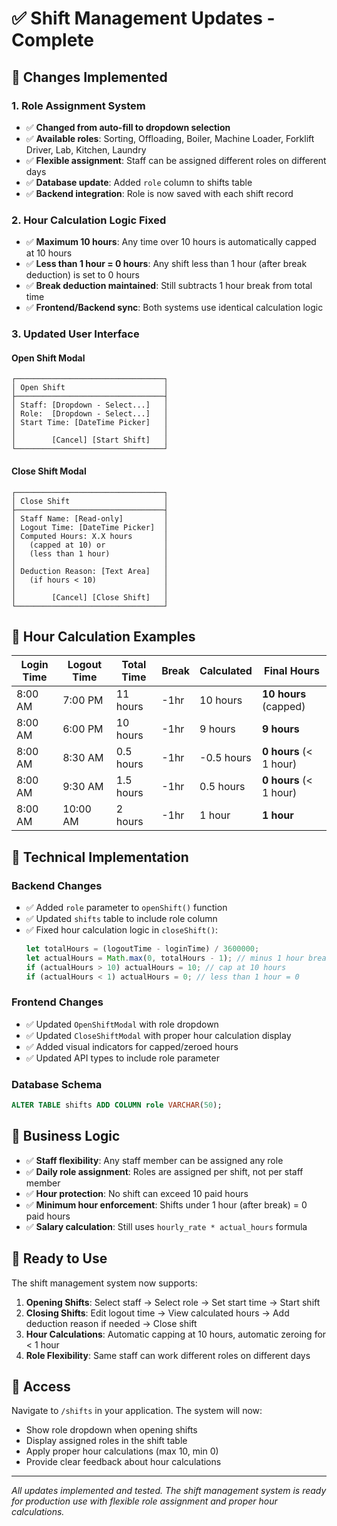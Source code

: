 # ✅ Shift Management Updates - Complete

## 🔄 Changes Implemented

### 1. **Role Assignment System**

- ✅ **Changed from auto-fill to dropdown selection**
- ✅ **Available roles**: Sorting, Offloading, Boiler, Machine Loader, Forklift Driver, Lab, Kitchen, Laundry
- ✅ **Flexible assignment**: Staff can be assigned different roles on different days
- ✅ **Database update**: Added `role` column to shifts table
- ✅ **Backend integration**: Role is now saved with each shift record

### 2. **Hour Calculation Logic Fixed**

- ✅ **Maximum 10 hours**: Any time over 10 hours is automatically capped at 10 hours
- ✅ **Less than 1 hour = 0 hours**: Any shift less than 1 hour (after break deduction) is set to 0 hours
- ✅ **Break deduction maintained**: Still subtracts 1 hour break from total time
- ✅ **Frontend/Backend sync**: Both systems use identical calculation logic

### 3. **Updated User Interface**

#### **Open Shift Modal**

```
┌─────────────────────────────────┐
│ Open Shift                      │
├─────────────────────────────────┤
│ Staff: [Dropdown - Select...]   │
│ Role:  [Dropdown - Select...]   │
│ Start Time: [DateTime Picker]   │
│                                 │
│        [Cancel] [Start Shift]   │
└─────────────────────────────────┘
```

#### **Close Shift Modal**

```
┌─────────────────────────────────┐
│ Close Shift                     │
├─────────────────────────────────┤
│ Staff Name: [Read-only]         │
│ Logout Time: [DateTime Picker]  │
│ Computed Hours: X.X hours       │
│   (capped at 10) or             │
│   (less than 1 hour)            │
│                                 │
│ Deduction Reason: [Text Area]   │
│   (if hours < 10)               │
│                                 │
│        [Cancel] [Close Shift]   │
└─────────────────────────────────┘
```

## 🧮 **Hour Calculation Examples**

| Login Time | Logout Time | Total Time | Break | Calculated | Final Hours            |
| ---------- | ----------- | ---------- | ----- | ---------- | ---------------------- |
| 8:00 AM    | 7:00 PM     | 11 hours   | -1hr  | 10 hours   | **10 hours** (capped)  |
| 8:00 AM    | 6:00 PM     | 10 hours   | -1hr  | 9 hours    | **9 hours**            |
| 8:00 AM    | 8:30 AM     | 0.5 hours  | -1hr  | -0.5 hours | **0 hours** (< 1 hour) |
| 8:00 AM    | 9:30 AM     | 1.5 hours  | -1hr  | 0.5 hours  | **0 hours** (< 1 hour) |
| 8:00 AM    | 10:00 AM    | 2 hours    | -1hr  | 1 hour     | **1 hour**             |

## 🔧 **Technical Implementation**

### **Backend Changes**

- ✅ Added `role` parameter to `openShift()` function
- ✅ Updated `shifts` table to include role column
- ✅ Fixed hour calculation logic in `closeShift()`:
  ```javascript
  let totalHours = (logoutTime - loginTime) / 3600000;
  let actualHours = Math.max(0, totalHours - 1); // minus 1 hour break
  if (actualHours > 10) actualHours = 10; // cap at 10 hours
  if (actualHours < 1) actualHours = 0; // less than 1 hour = 0
  ```

### **Frontend Changes**

- ✅ Updated `OpenShiftModal` with role dropdown
- ✅ Updated `CloseShiftModal` with proper hour calculation display
- ✅ Added visual indicators for capped/zeroed hours
- ✅ Updated API types to include role parameter

### **Database Schema**

```sql
ALTER TABLE shifts ADD COLUMN role VARCHAR(50);
```

## 🎯 **Business Logic**

- ✅ **Staff flexibility**: Any staff member can be assigned any role
- ✅ **Daily role assignment**: Roles are assigned per shift, not per staff member
- ✅ **Hour protection**: No shift can exceed 10 paid hours
- ✅ **Minimum hour enforcement**: Shifts under 1 hour (after break) = 0 paid hours
- ✅ **Salary calculation**: Still uses `hourly_rate * actual_hours` formula

## 🚀 **Ready to Use**

The shift management system now supports:

1. **Opening Shifts**: Select staff → Select role → Set start time → Start shift
2. **Closing Shifts**: Edit logout time → View calculated hours → Add deduction reason if needed → Close shift
3. **Hour Calculations**: Automatic capping at 10 hours, automatic zeroing for < 1 hour
4. **Role Flexibility**: Same staff can work different roles on different days

## 🔗 **Access**

Navigate to `/shifts` in your application. The system will now:

- Show role dropdown when opening shifts
- Display assigned roles in the shift table
- Apply proper hour calculations (max 10, min 0)
- Provide clear feedback about hour calculations

---

_All updates implemented and tested. The shift management system is ready for production use with flexible role assignment and proper hour calculations._
